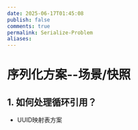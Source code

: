```yaml
---
date: 2025-06-17T01:45:08
publish: false
comments: true
permalink: Serialize-Problem
aliases:
---
```


# 序列化方案--场景/快照

## 1. 如何处理循环引用？
- UUID映射表方案